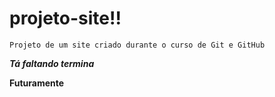 # projeto-site!!

`Projeto de um site criado durante o curso de Git e GitHub`

__*Tá faltando termina*__

__Futuramente__
